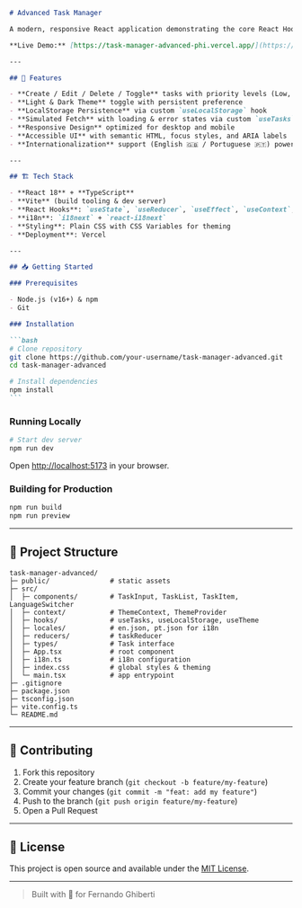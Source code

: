 ````markdown
# Advanced Task Manager

A modern, responsive React application demonstrating the core React Hooks in a real-world “Task Manager” mini-project. Built with Vite, TypeScript, Tailwind-inspired CSS, and deployed on Vercel.

**Live Demo:** [https://task-manager-advanced-phi.vercel.app/](https://task-manager-advanced-phi.vercel.app/)

---

## 🚀 Features

- **Create / Edit / Delete / Toggle** tasks with priority levels (Low, Medium, High)
- **Light & Dark Theme** toggle with persistent preference
- **LocalStorage Persistence** via custom `useLocalStorage` hook
- **Simulated Fetch** with loading & error states via custom `useTasks` hook
- **Responsive Design** optimized for desktop and mobile
- **Accessible UI** with semantic HTML, focus styles, and ARIA labels
- **Internationalization** support (English 🇬🇧 / Portuguese 🇵🇹) powered by `react-i18next`

---

## 🏗️ Tech Stack

- **React 18** + **TypeScript**
- **Vite** (build tooling & dev server)
- **React Hooks**: `useState`, `useReducer`, `useEffect`, `useContext`, `useRef`, `useCallback`, `useMemo`
- **i18n**: `i18next` + `react-i18next`
- **Styling**: Plain CSS with CSS Variables for theming
- **Deployment**: Vercel

---

## 📥 Getting Started

### Prerequisites

- Node.js (v16+) & npm
- Git

### Installation

```bash
# Clone repository
git clone https://github.com/your-username/task-manager-advanced.git
cd task-manager-advanced

# Install dependencies
npm install
```
````

### Running Locally

```bash
# Start dev server
npm run dev
```

Open [http://localhost:5173](http://localhost:5173) in your browser.

### Building for Production

```bash
npm run build
npm run preview
```

---

## 🔧 Project Structure

```
task-manager-advanced/
├─ public/               # static assets
├─ src/
│  ├─ components/        # TaskInput, TaskList, TaskItem, LanguageSwitcher
│  ├─ context/           # ThemeContext, ThemeProvider
│  ├─ hooks/             # useTasks, useLocalStorage, useTheme
│  ├─ locales/           # en.json, pt.json for i18n
│  ├─ reducers/          # taskReducer
│  ├─ types/             # Task interface
│  ├─ App.tsx            # root component
│  ├─ i18n.ts            # i18n configuration
│  ├─ index.css          # global styles & theming
│  └─ main.tsx           # app entrypoint
├─ .gitignore
├─ package.json
├─ tsconfig.json
├─ vite.config.ts
└─ README.md
```

---

## 🤝 Contributing

1. Fork this repository
2. Create your feature branch (`git checkout -b feature/my-feature`)
3. Commit your changes (`git commit -m "feat: add my feature"`)
4. Push to the branch (`git push origin feature/my-feature`)
5. Open a Pull Request

---

## 📄 License

This project is open source and available under the [MIT License](LICENSE).

---

> Built with 💚 for Fernando Ghiberti

